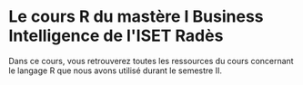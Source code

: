 # Le cours R du mastère I Business Intelligence de l'ISET Radès
Dans ce cours, vous retrouverez toutes les ressources du cours concernant le langage R que 
nous avons utilisé durant le semestre II.